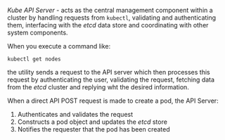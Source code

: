 *Kube API Server* - acts as the central management component within a cluster by handling requests from `kubectl`, validating and authenticating them, interfacing with the *etcd* data store and coordinating with other system components.

When you execute a command like:
```
kubectl get nodes
```
the utility sends a request to the API server which then processes this request by authenticating the user, validating the request, fetching data from the *etcd* cluster and replying wht the desired information.

When a direct API POST request is made to create a pod, the API Server:
1. Authenticates and validates the request
2. Constructs a pod object and updates the *etcd* store
3. Notifies the requester that the pod has been created

